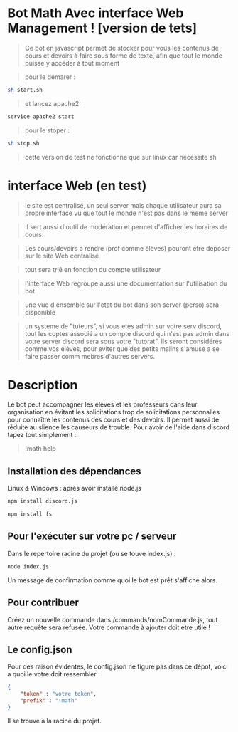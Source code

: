 # Bot Math Avec interface Web Management ! [version de tets]
> Ce bot en javascript permet de stocker pour vous les contenus de cours et devoirs à faire sous forme de texte, afin que tout le monde puisse y accéder à tout moment 

>pour le demarer : 
```bash
sh start.sh
```
>et lancez apache2:
```bash
service apache2 start
```

>pour le stoper :
```bash
sh stop.sh
```

>cette version de test ne fonctionne que sur linux car necessite sh

# interface Web (en test)
>le site est centralisé, un seul server mais chaque utilisateur aura sa propre interface vu que tout le monde n'est pas dans le meme server

>Il sert aussi d'outil de modération et permet d'afficher les horaires de cours.

>Les cours/devoirs a rendre (prof comme élèves) pouront etre deposer sur le site Web centralisé

>tout sera trié en fonction du compte utilisateur

>l'interface Web regroupe aussi une documentation sur l'utilisation du bot

>une vue d'ensemble sur l'etat du bot dans son server (perso) sera disponible

>un systeme de "tuteurs", si vous etes admin sur votre serv discord, tout les coptes associé a un compte discord qui n'est pas admin dans votre server discord sera sous votre "tutorat". Ils seront considérés comme vos élèves, pour eviter que des petits malins s'amuse a se faire passer comm mebres d'autres servers.

# Description

Le bot peut accompagner les élèves et les professeurs dans leur organisation en évitant les solicitations trop de solicitations personnalles pour connaître les contenus des cours et des devoirs.
Il permet aussi de réduite au slience les causeurs de trouble.
Pour avoir de l'aide dans discord tapez tout simplement :
>!math help

## Installation des dépendances

Linux & Windows : après avoir installé node.js
```sh
npm install discord.js
```

```sh
npm install fs
```
## Pour l'exécuter sur votre pc / serveur

Dans le repertoire racine du projet (ou se touve index.js) :
```sh
node index.js
```
Un message de confirmation comme quoi le bot est prêt s'affiche alors.

## Pour contribuer

Créez un nouvelle commande dans /commands/nomCommande.js, tout autre requête sera refusée.
Votre commande à ajouter doit etre utile !

## Le config.json
Pour des raison évidentes, le config.json ne figure pas dans ce dépot, voici a quoi le votre doit ressembler : 
```json
{
    "token" : "votre token",
    "prefix" : "!math"
}
```
Il se trouve à la racine du projet.
